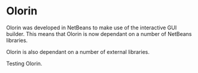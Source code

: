 Olorin
======

Olorin was developed in NetBeans to make use of the interactive GUI builder. This means that Olorin is now dependant on a number of NetBeans libraries.

Olorin is also dependant on a number of external libraries.

Testing Olorin.
